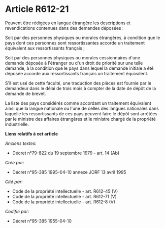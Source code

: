 # Article R612-21

Peuvent être rédigées en langue étrangère les descriptions et revendications contenues dans des demandes déposées :

Soit par des personnes physiques ou morales étrangères, à condition que le pays dont ces personnes sont ressortissantes
accorde un traitement équivalent aux ressortissants français ;

Soit par des personnes physiques ou morales cessionnaires d'une demande déposée à l'étranger ou d'un droit de priorité sur
une telle demande, à la condition que le pays dans lequel la demande initiale a été déposée accorde aux ressortissants
français un traitement équivalent.

S'il est usé de cette faculté, une traduction des pièces est fournie par le demandeur dans le délai de trois mois à compter
de la date de dépôt de la demande de brevet.

La liste des pays considérés comme accordant un traitement équivalent ainsi que la langue nationale ou l'une de celles des
langues nationales dans laquelle les ressortissants de ces pays peuvent faire le dépôt sont arrêtées par le ministre des
affaires étrangères et le ministre chargé de la propriété industrielle.

**Liens relatifs à cet article**

_Anciens textes_:

  - Décret n°79-822 du 19 septembre 1979 - art. 14 (Ab)

_Créé par_:

  - Décret n°95-385 1995-04-10 annexe JORF 13 avril 1995

_Cité par_:

  - Code de la propriété intellectuelle - art. R612-45 (V)
  - Code de la propriété intellectuelle - art. R612-71 (V)
  - Code de la propriété intellectuelle - art. R612-8 (V)

_Codifié par_:

  - Décret n°95-385 1955-04-10
